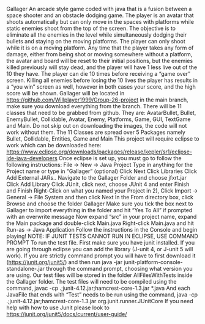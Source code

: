 Gallager
An arcade style game coded with java that is a fusion between a space shooter and an obstacle dodging game. The player is an avatar that shoots automatically but can only move in the spaces with platforms while static enemies shoot from the top of the screen. The objective is to eliminate all the enemies in the level while simultaneously dodging their bullets and staying on the moving platforms. The player can only shoot while it is on a moving platform. Any time that the player takes any form of damage, either from being shot or moving somewhere without a platform, the avatar and board will be reset to their initial positions, but the enemies killed previously will stay dead, and the player will have 1 less live out of the 10 they have. The player can die 10 times before receiving a “game over” screen. Killing all enemies before losing the 10 lives the player has results in a “you win” screen as well, however in both cases your score, and the high score will be shown.
Gallager will be located in https://github.com/Willplayer1999/Group-26-project in the main branch, make sure you download everything from the branch.
There will be 11 classes that need to be grabbed from github. They are: AvatarBullet, Bullet, EnemyBullet, Collidable, Avatar, Enemy, Platforms, Game, GUI, TextGame and Main. Do not skip out on downloading the images, the code will not work without them.
The 11 Classes are spread over 5 Packages namely Bullet, Collidable, Entities, Game and Main
This project will require eclipse to work which can be downloaded here:
https://www.eclipse.org/downloads/packages/release/kepler/sr1/eclipse-ide-java-developers
Once eclipse is set up, you must go to follow the following instructions:
File → New → Java Project
Type in anything for the Project name or type in “Gallager” (optional)
Click Next
Click Libraries
Click Add External JARs..
Navigate to the Gallager Folder and choose jfxrt.jar
Click Add Library
Click JUnit, click next, choose JUnit 4 and enter Finish and Finish
Right-Click on what you named your Project in 2), Click Import → General → File System and then click Next
In the From directory box, click Browse and choose the folder Gallager
Make sure you tick the box next to Gallager to import everything in the folder and hit “Yes To All” if prompted with an overwrite message
Now expand “src” in your project name, expand the Main package and double-click Main.java
Right-click Main.java and hit Run-as → Java Application
Follow the instructions in the Console and begin playing!
NOTE: IF JUNIT TESTS CANNOT RUN IN ECLIPSE, USE COMMAND PROMPT
To run the test file. First make sure you have junit installed. If you are going through eclipse you can add the library (J-unit 4, or J-unit 5 will work). If you are strictly command prompt you will have to first download it (https://junit.org/junit5/) and then run java -jar junit-platform-console-standalone-<version>.jar <Options> through the command prompt, choosing what version you are using. Our test files will be stored in the folder AllFilesWithTests inside the Gallager folder. The test files will need to be compiled using the command, 
javac -cp .;junit-4.12.jar;hamcrest-core-1.3.jar *.java
And each JavaFile that ends with “Test” needs to be run using the command,
java -cp .;junit-4.12.jar;hamcrest-core-1.3.jar org.junit.runner.JUnitCore <test class>
If you need help with how to use Junit please look to 
https://junit.org/junit5/docs/current/user-guide/

